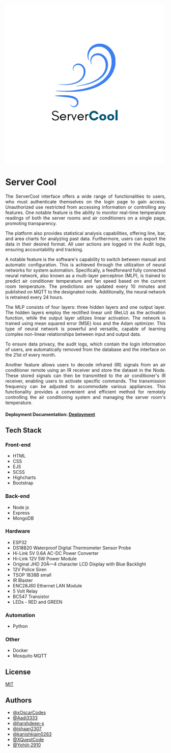 ![Logo](./Images/logo.png)
# Server Cool
<p align="justify">The ServerCool interface offers a wide range of functionalities to users, who must authenticate themselves on the login page to gain access. Unauthorized use restricted from accessing information or controlling any features. One notable feature is the ability to monitor real-time temperature readings of both the server rooms and air conditioners on a single page, promoting transparency.</p>
<p align="justify">The platform also provides statistical analysis capabilities, offering line, bar, and area charts for analyzing past data. Furthermore, users can export the data in their desired format. All user actions are logged in the Audit logs, ensuring accountability and tracking.</p>
<p align="justify">A notable feature is the software's capability to switch between manual and automatic configuration. This is achieved through the utilization of neural networks for system automation. Specifically, a feedforward fully connected neural network, also known as a multi-layer perceptron (MLP), is trained to predict air conditioner temperature and fan speed based on the current room temperature. The predictions are updated every 10 minutes and published on MQTT to the designated node. Additionally, the neural network is retrained every 24 hours.</p>
<p align="justify">The MLP consists of four layers: three hidden layers and one output layer. The hidden layers employ the rectified linear unit (ReLU) as the activation function, while the output layer utilizes linear activation. The network is trained using mean squared error (MSE) loss and the Adam optimizer. This type of neural network is powerful and versatile, capable of learning complex non-linear relationships between input and output data.</p>
<p align="justify">To ensure data privacy, the audit logs, which contain the login information of users, are automatically removed from the database and the interface on the 21st of every month.</p>
<p align="justify">Another feature allows users to decode infrared (IR) signals from an air conditioner remote using an IR receiver and store the dataset in the Node. These stored signals can then be transmitted to the air conditioner's IR receiver, enabling users to activate specific commands. The transmission frequency can be adjusted to accommodate various appliances. This functionality provides a convenient and efficient method for remotely controlling the air conditioning system and managing the server room's temperature.</p>

#### Deployment Documentation: [Deployment](./Documentation/Documentation.md)

## Tech Stack
### Front-end
- HTML
- CSS
- EJS
- SCSS
- Highcharts
- Bootstrap

### Back-end
- Node js
- Express
- MongoDB

### Hardware
- ESP32
- DS18B20 Waterproof Digital Thermometer Sensor Probe
- Hi-Link 5V 0.6A AC-DC Power Converter
- Hi-Link 12V 5W Power Module
- Original JHD 20Ã—4 character LCD Display with Blue Backlight
- 12V Police Siren
- TSOP 1838B small
- IR Blaster
- ENC28J60 Ethernet LAN Module
- 5 Volt Relay 
- BC547 Transistor 
- LEDs - RED and GREEN

### Automation
- Python

### Other
- Docker
- Mosquito MQTT

## License
[MIT](https://choosealicense.com/licenses/mit/)

## Authors
- [@xOscarCodes](https://github.com/xOscarCodes)
- [@Aadi3333](https://github.com/Aadi3333)
- [@harshdeep-s](https://github.com/harshdeep-s)
- [@ishaan2307](https://github.com/ishaan2307)
- [@kanishkjain0263](https://github.com/kanishkjain0263)
- [@XQuestCode](https://github.com/XQuestCode)
- [@Yohjit-2910](https://github.com/Yohjit-2910)